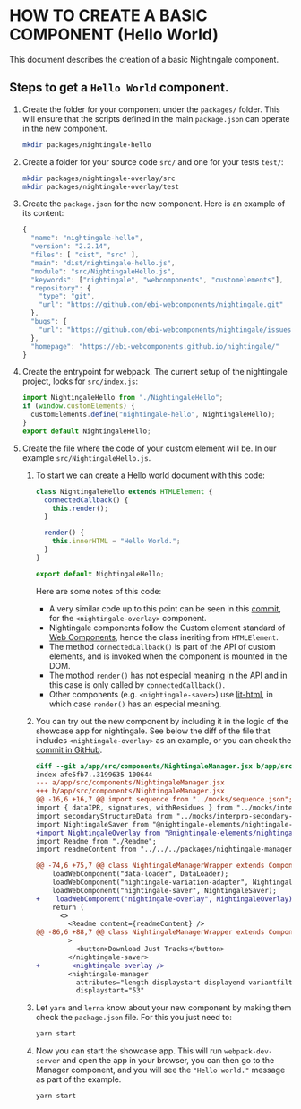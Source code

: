 # HOW TO CREATE A BASIC COMPONENT (Hello World)

This document describes the creation of a basic Nightingale component.

## Steps to get a `Hello World` component.

1. Create the folder for your component under the `packages/` folder. This will ensure that the scripts defined in the main `package.json` can operate in the new component.
   ```bash
   mkdir packages/nightingale-hello
   ```
2. Create a folder for your source code `src/` and one for your tests `test/`:
   ```bash
   mkdir packages/nightingale-overlay/src
   mkdir packages/nightingale-overlay/test
   ```
3. Create the `package.json` for the new component. Here is an example of its content:

   ```javascript
   {
     "name": "nightingale-hello",
     "version": "2.2.14",
     "files": [ "dist", "src" ],
     "main": "dist/nightingale-hello.js",
     "module": "src/NightingaleHello.js",
     "keywords": ["nightingale", "webcomponents", "customelements"],
     "repository": {
       "type": "git",
       "url": "https://github.com/ebi-webcomponents/nightingale.git"
     },
     "bugs": {
       "url": "https://github.com/ebi-webcomponents/nightingale/issues"
     },
     "homepage": "https://ebi-webcomponents.github.io/nightingale/"
   }

   ```

4. Create the entrypoint for webpack. The current setup of the nightingale project, looks for `src/index.js`:
   ```javascript
   import NightingaleHello from "./NightingaleHello";
   if (window.customElements) {
     customElements.define("nightingale-hello", NightingaleHello);
   }
   export default NightingaleHello;
   ```
5. Create the file where the code of your custom element will be. In our example `src/NightingaleHello.js`.

   1. To start we can create a Hello world document with this code:

      ```javascript
      class NightingaleHello extends HTMLElement {
        connectedCallback() {
          this.render();
        }

        render() {
          this.innerHTML = "Hello World.";
        }
      }

      export default NightingaleHello;
      ```

      Here are some notes of this code:

      - A very similar code up to this point can be seen in this [commit](https://github.com/ebi-webcomponents/nightingale/commit/8f23f1fe159052598fe59b0aba1f413fcc47bac3), for the `<nightingale-overlay>` component.
      - Nightingale components follow the Custom element standard of [Web Components](https://developer.mozilla.org/en-US/docs/Web/Web_Components), hence the class ineriting from `HTMLElement`.
      - The method `connectedCallback()` is part of the API of custom elements, and is invoked when the component is mounted in the DOM.
      - The mothod `render()` has not especial meaning in the API and in this case is only called by `connectedCallback()`.
      - Other components (e.g. `<nightingale-saver>`) use [lit-html](https://lit-html.polymer-project.org/), in which case `render()` has an especial meaning.

   2. You can try out the new component by including it in the logic of the showcase app for nightingale. See below the diff of the file that includes `<nightingale-overlay>` as an example, or you can check the [commit in GitHub](https://github.com/ebi-webcomponents/nightingale/commit/16d2e9cbf778c590566518c862bddc959ae4d716).

      ```diff
      diff --git a/app/src/components/NightingaleManager.jsx b/app/src/components/NightingaleManager.jsx
      index afe5fb7..3199635 100644
      --- a/app/src/components/NightingaleManager.jsx
      +++ b/app/src/components/NightingaleManager.jsx
      @@ -16,6 +16,7 @@ import sequence from "../mocks/sequence.json";
      import { dataIPR, signatures, withResidues } from "../mocks/interpro";
      import secondaryStructureData from "../mocks/interpro-secondary-structure.json";
      import NightingaleSaver from "@nightingale-elements/nightingale-saver";
      +import NightingaleOverlay from "@nightingale-elements/nightingale-overlay";
      import Readme from "./Readme";
      import readmeContent from "../../../packages/nightingale-manager/README.md";

      @@ -74,6 +75,7 @@ class NightingaleManagerWrapper extends Component {
          loadWebComponent("data-loader", DataLoader);
          loadWebComponent("nightingale-variation-adapter", NightingaleVariationAdapter);
          loadWebComponent("nightingale-saver", NightingaleSaver);
      +    loadWebComponent("nightingale-overlay", NightingaleOverlay);
          return (
            <>
              <Readme content={readmeContent} />
      @@ -86,6 +88,7 @@ class NightingaleManagerWrapper extends Component {
              >
                <button>Download Just Tracks</button>
              </nightingale-saver>
      +        <nightingale-overlay />
              <nightingale-manager
                attributes="length displaystart displayend variantfilters highlight"
                displaystart="53"
      ```

   3. Let `yarn` and `lerna` know about your new component by making them check the `package.json` file. For this you just need to:
      ```bash
      yarn start
      ```
   4. Now you can start the showcase app. This will run `webpack-dev-server` and open the app in your browser, you can then go to the Manager component, and you will see the `"Hello world."` message as part of the example.
      ```bash
      yarn start
      ```
